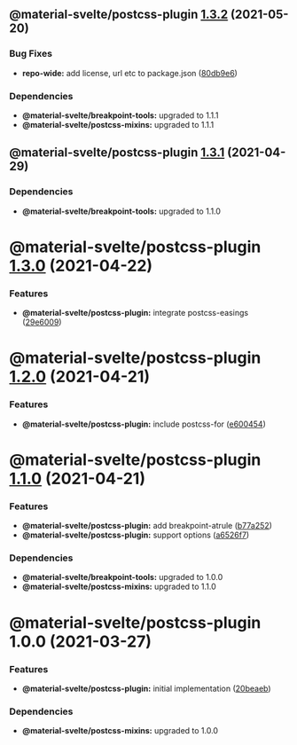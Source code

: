 ## @material-svelte/postcss-plugin [1.3.2](https://github.com/material-svelte/material-svelte/compare/@material-svelte/postcss-plugin@1.3.1...@material-svelte/postcss-plugin@1.3.2) (2021-05-20)


### Bug Fixes

* **repo-wide:** add license, url etc to package.json ([80db9e6](https://github.com/material-svelte/material-svelte/commit/80db9e6d4258331e5847d5d30f9252b4d972fd9b))





### Dependencies

* **@material-svelte/breakpoint-tools:** upgraded to 1.1.1
* **@material-svelte/postcss-mixins:** upgraded to 1.1.1

## @material-svelte/postcss-plugin [1.3.1](https://github.com/material-svelte/material-svelte/compare/@material-svelte/postcss-plugin@1.3.0...@material-svelte/postcss-plugin@1.3.1) (2021-04-29)





### Dependencies

* **@material-svelte/breakpoint-tools:** upgraded to 1.1.0

# @material-svelte/postcss-plugin [1.3.0](https://github.com/material-svelte/material-svelte/compare/@material-svelte/postcss-plugin@1.2.0...@material-svelte/postcss-plugin@1.3.0) (2021-04-22)


### Features

* **@material-svelte/postcss-plugin:** integrate postcss-easings ([29e6009](https://github.com/material-svelte/material-svelte/commit/29e600928f8d836604c8f112a6bca1e937395f58))

# @material-svelte/postcss-plugin [1.2.0](https://github.com/material-svelte/material-svelte/compare/@material-svelte/postcss-plugin@1.1.0...@material-svelte/postcss-plugin@1.2.0) (2021-04-21)


### Features

* **@material-svelte/postcss-plugin:** include postcss-for ([e600454](https://github.com/material-svelte/material-svelte/commit/e600454ec6af8a72d1da852ac83a2cf953602615))

# @material-svelte/postcss-plugin [1.1.0](https://github.com/material-svelte/material-svelte/compare/@material-svelte/postcss-plugin@1.0.0...@material-svelte/postcss-plugin@1.1.0) (2021-04-21)


### Features

* **@material-svelte/postcss-plugin:** add breakpoint-atrule ([b77a252](https://github.com/material-svelte/material-svelte/commit/b77a2523adf783cd693a5064481e6c7d49469886))
* **@material-svelte/postcss-plugin:** support options ([a6526f7](https://github.com/material-svelte/material-svelte/commit/a6526f73e80a7b4112c765549b99a5052c09df50))





### Dependencies

* **@material-svelte/breakpoint-tools:** upgraded to 1.0.0
* **@material-svelte/postcss-mixins:** upgraded to 1.1.0

# @material-svelte/postcss-plugin 1.0.0 (2021-03-27)


### Features

* **@material-svelte/postcss-plugin:** initial implementation ([20beaeb](https://github.com/material-svelte/material-svelte/commit/20beaebecb53855a56e1623f8640548c152a6b76))





### Dependencies

* **@material-svelte/postcss-mixins:** upgraded to 1.0.0
